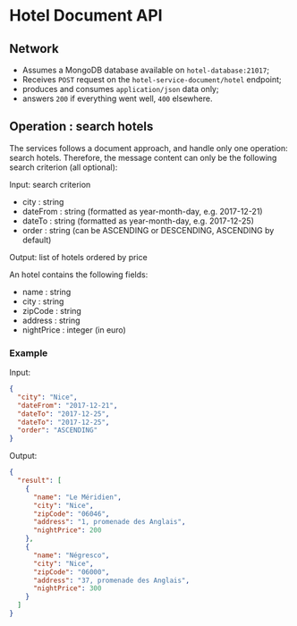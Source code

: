 # Hotel Document API

## Network

  - Assumes a MongoDB database available on `hotel-database:21017`;
  - Receives `POST` request on the `hotel-service-document/hotel` endpoint;
  - produces and consumes `application/json` data only;
  - answers `200` if everything went well, `400` elsewhere.

## Operation : search hotels

The services follows a document approach, and handle only one operation: search hotels.
Therefore, the message content can only be the following search criterion (all optional):

Input: search criterion
 + city 		: string
 + dateFrom 	: string	(formatted as year-month-day, e.g. 2017-12-21)
 + dateTo 		: string 	(formatted as year-month-day, e.g. 2017-12-25)
 + order		: string 	(can be ASCENDING or DESCENDING, ASCENDING by default)

Output: list of hotels ordered by price

An hotel contains the following fields:
 + name 		: string
 + city 	 	: string
 + zipCode 		: string
 + address		: string
 + nightPrice	: integer	(in euro)

### Example

Input:
```json
{
  "city": "Nice",
  "dateFrom": "2017-12-21",
  "dateTo": "2017-12-25",
  "dateTo": "2017-12-25",
  "order": "ASCENDING"
}
```

Output:
```json
{
  "result": [
	{
	  "name": "Le Méridien",
      "city": "Nice",
      "zipCode": "06046",
	  "address": "1, promenade des Anglais",
      "nightPrice": 200
	},
	{
	  "name": "Négresco",
      "city": "Nice",
      "zipCode": "06000",
	  "address": "37, promenade des Anglais",
      "nightPrice": 300
	}
  ]
}
```